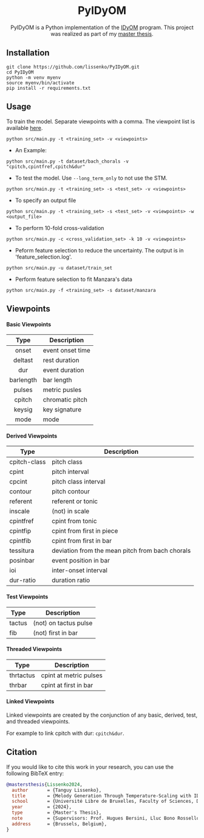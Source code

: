 <h1 align="center">
    PyIDyOM
</h1>

<p align="center">
PyIDyOM is a Python implementation of the <a href="https://github.com/mtpearce/idyom" title="IDyOM">IDyOM</a> program.
This project was realized as part of my <a href="./master_thesis.pdf" title="master thesis">master thesis</a>.
</p>

## Installation

```
git clone https://github.com/lissenko/PyIDyOM.git
cd PyIDyOM
python -m venv myenv
source myenv/bin/activate
pip install -r requirements.txt
```
## Usage

To train the model.  Separate viewpoints with a comma. The viewpoint list is available [here](#Viewpoints).

```
python src/main.py -t <training_set> -v <viewpoints>
```

- An Example:

```
python src/main.py -t dataset/bach_chorals -v "cpitch,cpintfref,cpitch&dur"
```

- To test the model. Use `--long_term_only` to not use the STM.

```
python src/main.py -t <training_set> -s <test_set> -v <viewpoints>
```

- To specify an output file

```
python src/main.py -t <training_set> -s <test_set> -v <viewpoints> -w <output_file>
```

- To perform 10-fold cross-validation

```
python src/main.py -c <cross_validation_set> -k 10 -v <viewpoints>
```

- Peform feature selection to reduce the uncertainty.
The output is in 'feature_selection.log'.

```
python src/main.py -u dataset/train_set
```

- Perform feature selection to fit Manzara's data

```
python src/main.py -f <training_set> -s dataset/manzara
```

## Viewpoints

#### Basic Viewpoints

| Type                | Description                          |
| :---:              | ---                               |
| onset  | event onset time |
| deltast  | rest duration |
| dur  | event duration |
| barlength  | bar length |
| pulses  | metric pusles              |
| cpitch  | chromatic pitch             |
| keysig  | key signature              |
| mode  |   mode            |

#### Derived Viewpoints

| Type | Description |
| --- | --- |
| cpitch-class | pitch class |
| cpint | pitch interval |
| cpcint | pitch class interval |
| contour | pitch contour |
| referent | referent or tonic |
| inscale | (not) in scale |
|cpintfref | cpint from tonic |
| cpintfip | cpint from first in piece |
| cpintfib | cpint from first in bar |
| tessitura | deviation from the mean pitch from bach chorals |
| posinbar | event position in bar |
| ioi | inter-onset interval |
| dur-ratio | duration ratio |

#### Test Viewpoints

| Type | Description |
| --- | --- |
| tactus | (not) on tactus pulse |
| fib | (not) first in bar |

#### Threaded Viewpoints

| Type | Description |
| --- | --- |
| thrtactus | cpint at metric pulses |
| thrbar | cpint at first in bar |

#### Linked Viewpoints

Linked viewpoints are created by the conjunction of any basic, derived, test, and threaded viewpoints.

For example to link cpitch with dur: `cpitch&dur`.


## Citation

If you would like to cite this work in your research, you can use the following BibTeX entry:

```bibtex
@mastersthesis{Lissenko2024,
  author       = {Tanguy Lissenko},
  title        = {Melody Generation Through Temperature-Scaling with IDyOM: A Python Implementation},
  school       = {Université Libre de Bruxelles, Faculty of Sciences, Department of Computer Sciences},
  year         = {2024},
  type         = {Master's Thesis},
  note         = {Supervisors: Prof. Hugues Bersini, Lluc Bono Rosselló},
  address      = {Brussels, Belgium},
}

